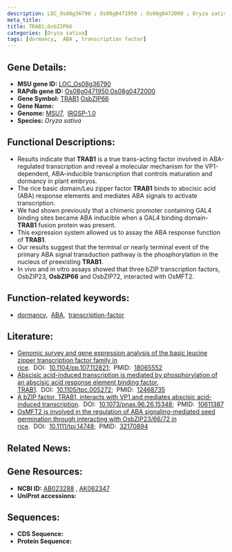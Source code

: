 ```yaml
---
description: LOC_Os08g36790 ; Os08g0471950 ; Os08g0472000 ; Oryza sativa
meta_title:
title: TRAB1;OsbZIP66
categories: [Oryza sativa]
tags: [dormancy,  ABA , transcription factor]
---
```


## Gene Details:
- **MSU gene ID:** [LOC_Os08g36790](http://rice.uga.edu/cgi-bin/ORF_infopage.cgi?orf=LOC_Os08g36790)  
- **RAPdb gene ID:** [Os08g0471950](https://rapdb.dna.affrc.go.jp/locus/?name=Os08g0471950),[Os08g0472000](https://rapdb.dna.affrc.go.jp/locus/?name=Os08g0472000)  
- **Gene Symbol:** <u>TRAB1</u>&nbsp;<u>OsbZIP66</u>
- **Gene Name:**
- **Genome:**  [MSU7](http://rice.uga.edu/),&nbsp;&nbsp;[IRGSP-1.0](https://rapdb.dna.affrc.go.jp/download/irgsp1.html)
- **Species:** *Oryza sativa*

## Functional Descriptions:
   - Results indicate that **TRAB1** is a true trans-acting factor involved in ABA-regulated transcription and reveal a molecular mechanism for the VP1-dependent, ABA-inducible transcription that controls maturation and dormancy in plant embryos.
   - The rice basic domain/Leu zipper factor **TRAB1** binds to abscisic acid (ABA) response elements and mediates ABA signals to activate transcription.
   - We had shown previously that a chimeric promoter containing GAL4 binding sites became ABA inducible when a GAL4 binding domain-**TRAB1** fusion protein was present.
   - This expression system allowed us to assay the ABA response function of **TRAB1**.
   - Our results suggest that the terminal or nearly terminal event of the primary ABA signal transduction pathway is the phosphorylation in the nucleus of preexisting **TRAB1**.
   - In vivo and in vitro assays showed that three bZIP transcription factors, OsbZIP23, **OsbZIP66** and OsbZIP72, interacted with OsMFT2.

## Function-related keywords:
   - [dormancy](/tags/dormancy/),&nbsp;&nbsp;[ABA](/tags/ABA/),&nbsp;&nbsp;[transcription-factor](/tags/transcription-factor/)

## Literature:
   - [Genomic survey and gene expression analysis of the basic leucine zipper transcription factor family in rice](https://www.doi.org/10.1104/pp.107.112821).&nbsp;&nbsp;DOI:&nbsp;&nbsp;[10.1104/pp.107.112821](https://www.doi.org/10.1104/pp.107.112821);&nbsp;&nbsp;PMID:&nbsp;&nbsp;[18065552](https://pubmed.ncbi.nlm.nih.gov/18065552/)
   - [Abscisic acid-induced transcription is mediated by phosphorylation of an abscisic acid response element binding factor, TRAB1](https://www.doi.org/10.1105/tpc.005272).&nbsp;&nbsp;DOI:&nbsp;&nbsp;[10.1105/tpc.005272](https://www.doi.org/10.1105/tpc.005272);&nbsp;&nbsp;PMID:&nbsp;&nbsp;[12468735](https://pubmed.ncbi.nlm.nih.gov/12468735/)
   - [A bZIP factor, TRAB1, interacts with VP1 and mediates abscisic acid-induced transcription](https://www.doi.org/10.1073/pnas.96.26.15348).&nbsp;&nbsp;DOI:&nbsp;&nbsp;[10.1073/pnas.96.26.15348](https://www.doi.org/10.1073/pnas.96.26.15348);&nbsp;&nbsp;PMID:&nbsp;&nbsp;[10611387](https://pubmed.ncbi.nlm.nih.gov/10611387/)
   - [OsMFT2 is involved in the regulation of ABA signaling-mediated seed germination through interacting with OsbZIP23/66/72 in rice](https://www.doi.org/10.1111/tpj.14748).&nbsp;&nbsp;DOI:&nbsp;&nbsp;[10.1111/tpj.14748](https://www.doi.org/10.1111/tpj.14748);&nbsp;&nbsp;PMID:&nbsp;&nbsp;[32170894](https://pubmed.ncbi.nlm.nih.gov/32170894/)

## Related News:

## Gene Resources:
- **NCBI ID:**  [AB023288](http://www.ncbi.nlm.nih.gov/nuccore/AB023288)&nbsp;,&nbsp;[AK062347](http://www.ncbi.nlm.nih.gov/nuccore/AK062347)
- **UniProt accessions:** [](https://www.uniprot.org/uniprotkb//entry)

## Sequences:
- **CDS Sequence:**
- **Protein Sequence:**
